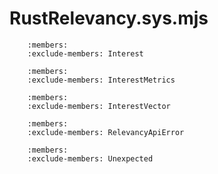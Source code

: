 # RustRelevancy.sys.mjs
```{js:autoclass} RustRelevancy.sys.Interest
    :members:
    :exclude-members: Interest
```
```{js:autoclass} RustRelevancy.sys.InterestMetrics
    :members:
    :exclude-members: InterestMetrics
```
```{js:autoclass} RustRelevancy.sys.InterestVector
    :members:
    :exclude-members: InterestVector
```
```{js:autoclass} RustRelevancy.sys.RelevancyApiError
    :members:
    :exclude-members: RelevancyApiError
```
```{js:autoclass} RustRelevancy.sys.Unexpected
    :members:
    :exclude-members: Unexpected
```
```{js:autofunction} RustRelevancy.sys.score
```
